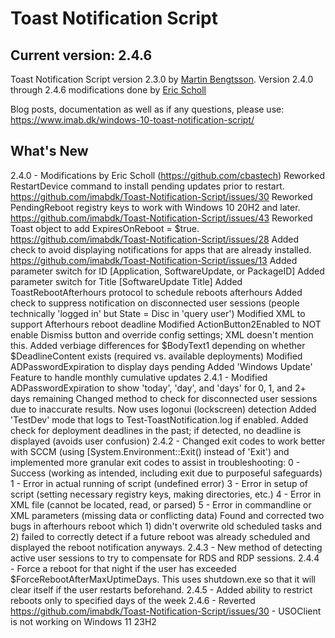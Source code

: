 # Toast Notification Script

## Current version: 2.4.6

Toast Notification Script version 2.3.0 by [Martin Bengtsson](https://www.imab.dk).
Version 2.4.0 through 2.4.6 modifications done by [Eric Scholl](https://github.com/cbastech/)

Blog posts, documentation as well as if any questions, please use: https://www.imab.dk/windows-10-toast-notification-script/

## What's New

2.4.0 -  Modifications by Eric Scholl (https://github.com/cbastech)
         Reworked RestartDevice command to install pending updates prior to restart.  https://github.com/imabdk/Toast-Notification-Script/issues/30
         Reworked PendingReboot registry keys to work with Windows 10 20H2 and later.  https://github.com/imabdk/Toast-Notification-Script/issues/43 
         Reworked Toast object to add ExpiresOnReboot = $true.  https://github.com/imabdk/Toast-Notification-Script/issues/28
         Added check to avoid displaying notifications for apps that are already installed. https://github.com/imabdk/Toast-Notification-Script/issues/13
         Added parameter switch for ID [Application, SoftwareUpdate, or PackageID]
         Added parameter switch for Title [SoftwareUpdate Title]
         Added ToastRebootAfterhours protocol to schedule reboots afterhours
         Added check to suppress notification on disconnected user sessions (people technically 'logged in' but State = Disc in 'query user')
         Modified XML to support Afterhours reboot deadline
         Modified ActionButton2Enabled to NOT enable Dismiss button and override config settings; XML doesn't mention this.
         Added verbiage differences for $BodyText1 depending on whether $DeadlineContent exists (required vs. available deployments)
         Modified ADPasswordExpiration to display days pending
         Added 'Windows Update' Feature to handle monthly cumulative updates
2.4.1 -	Modified ADPasswordExpiration to show 'today', 'day', and 'days' for 0, 1, and 2+ days remaining
         Changed method to check for disconnected user sessions due to inaccurate results. Now uses logonui (lockscreen) detection
         Added 'TestDev' mode that logs to Test-ToastNotification.log if enabled.
         Added check for deployment deadlines in the past; if detected, no deadline is displayed (avoids user confusion)
2.4.2 -  Changed exit codes to work better with SCCM (using [System.Environment::Exit() instead of 'Exit') and implemented more granular exit codes
         to assist in troubleshooting:
            0 - Success (working as intended, including exit due to purposeful safeguards)
            1 - Error in actual running of script (undefined error)
            3 - Error in setup of script (setting necessary registry keys, making directories, etc.)
            4 - Error in XML file (cannot be located, read, or parsed)
            5 - Error in commandline or XML parameters (missing data or conflicting data)
         Found and corrected two bugs in afterhours reboot which 1) didn't overwrite old scheduled tasks and 2) failed to correctly detect
         if a future reboot was already scheduled and displayed the reboot notification anyways.
2.4.3 -   New method of detecting active user sessions to try to compensate for RDS and RDP sessions.
2.4.4 -   Force a reboot for that night if the user has exceeded $ForceRebootAfterMaxUptimeDays.  This uses shutdown.exe so that it will clear itself if the user restarts beforehand.
2.4.5 -   Added ability to restrict reboots only to specified days of the week
2.4.6 -   Reverted https://github.com/imabdk/Toast-Notification-Script/issues/30 - USOClient is not working on Windows 11 23H2